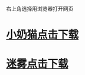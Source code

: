 右上角选择用浏览器打开网页
<h1><a href="http://6nji.com/89329808">小奶猫点击下载</a></h1>
<h1><a href="http://miwu555.xyz/share/9249769">迷雾点击下载</a></h1> 
